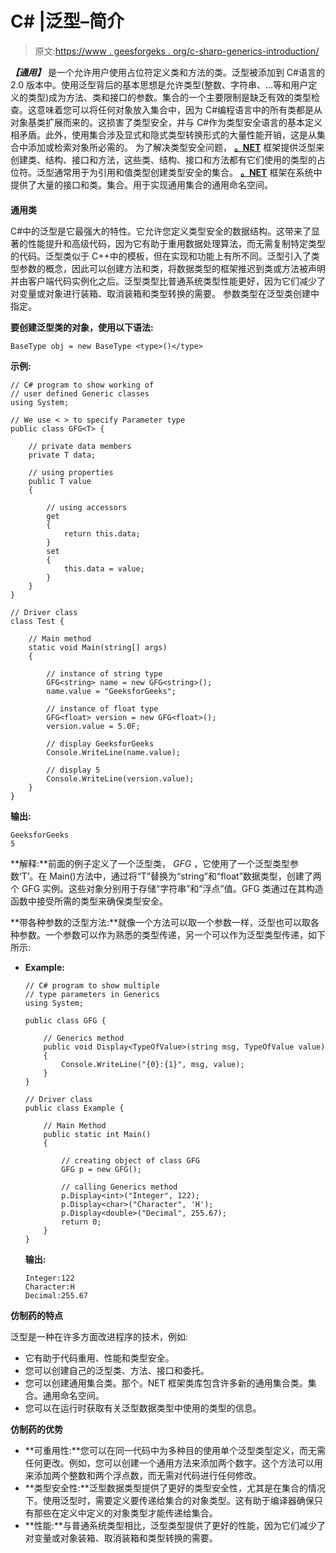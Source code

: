 # C# |泛型–简介

> 原文:[https://www . geesforgeks . org/c-sharp-generics-introduction/](https://www.geeksforgeeks.org/c-sharp-generics-introduction/)

***【通用】*** 是一个允许用户使用占位符定义类和方法的类。泛型被添加到 C#语言的 2.0 版本中。使用泛型背后的基本思想是允许类型(整数、字符串、…等和用户定义的类型)成为方法、类和接口的参数。集合的一个主要限制是缺乏有效的类型检查。这意味着您可以将任何对象放入集合中，因为 C#编程语言中的所有类都是从对象基类扩展而来的。这损害了类型安全，并与 C#作为类型安全语言的基本定义相矛盾。此外，使用集合涉及显式和隐式类型转换形式的大量性能开销，这是从集合中添加或检索对象所必需的。
为了解决类型安全问题， **[。NET](https://www.geeksforgeeks.org/c-net-framework-basic-architecture-component-stack/)** 框架提供泛型来创建类、结构、接口和方法，这些类、结构、接口和方法都有它们使用的类型的占位符。泛型通常用于为引用和值类型创建类型安全的集合。 **[。NET](https://www.geeksforgeeks.org/c-net-framework-basic-architecture-component-stack/)** 框架在系统中提供了大量的接口和类。集合。用于实现通用集合的通用命名空间。

#### 

**通用类**

C#中的泛型是它最强大的特性。它允许您定义类型安全的数据结构。这带来了显著的性能提升和高级代码，因为它有助于重用数据处理算法，而无需复制特定类型的代码。泛型类似于 C++中的模板，但在实现和功能上有所不同。泛型引入了类型参数的概念，因此可以创建方法和类，将数据类型的框架推迟到类或方法被声明并由客户端代码实例化之后。泛型类型比普通系统类型性能更好，因为它们减少了对变量或对象进行装箱、取消装箱和类型转换的需要。
参数类型在泛型类创建中指定。

**要创建泛型类的对象，使用以下语法:**

```
BaseType obj = new BaseType <type>()</type> 
```

**示例:**

```
// C# program to show working of 
// user defined Generic classes
using System;

// We use < > to specify Parameter type
public class GFG<T> {

    // private data members
    private T data;

    // using properties
    public T value
    {

        // using accessors
        get
        {
            return this.data;
        }
        set
        {
            this.data = value;
        }
    }
}

// Driver class
class Test {

    // Main method
    static void Main(string[] args)
    {

        // instance of string type
        GFG<string> name = new GFG<string>();
        name.value = "GeeksforGeeks";

        // instance of float type
        GFG<float> version = new GFG<float>();
        version.value = 5.0F;

        // display GeeksforGeeks
        Console.WriteLine(name.value); 

        // display 5
        Console.WriteLine(version.value); 
    }
}
```

**输出:**

```
GeeksforGeeks
5

```

**解释:**前面的例子定义了一个泛型类， *GFG* ，它使用了一个泛型类型参数‘T’。在 Main()方法中，通过将“T”替换为“string”和“float”数据类型，创建了两个 GFG 实例。这些对象分别用于存储“字符串”和“浮点”值。GFG 类通过在其构造函数中接受所需的类型来确保类型安全。

**带各种参数的泛型方法:**就像一个方法可以取一个参数一样，泛型也可以取各种参数。一个参数可以作为熟悉的类型传递，另一个可以作为泛型类型传递，如下所示:

*   **Example:**

    ```
    // C# program to show multiple
    // type parameters in Generics
    using System;

    public class GFG {

        // Generics method
        public void Display<TypeOfValue>(string msg, TypeOfValue value)
        {
            Console.WriteLine("{0}:{1}", msg, value);
        }
    }

    // Driver class
    public class Example {

        // Main Method
        public static int Main()
        {

            // creating object of class GFG
            GFG p = new GFG();

            // calling Generics method
            p.Display<int>("Integer", 122);
            p.Display<char>("Character", 'H');
            p.Display<double>("Decimal", 255.67);
            return 0;
        }
    }
    ```

    **输出:**

    ```
    Integer:122
    Character:H
    Decimal:255.67

    ```

**仿制药的特点**

泛型是一种在许多方面改进程序的技术，例如:

*   它有助于代码重用、性能和类型安全。
*   您可以创建自己的泛型类、方法、接口和委托。
*   您可以创建通用集合类。那个。NET 框架类库包含许多新的通用集合类。集合。通用命名空间。
*   您可以在运行时获取有关泛型数据类型中使用的类型的信息。

**仿制药的优势**

*   **可重用性:**您可以在同一代码中为多种目的使用单个泛型类型定义，而无需任何更改。例如，您可以创建一个通用方法来添加两个数字。这个方法可以用来添加两个整数和两个浮点数，而无需对代码进行任何修改。
*   **类型安全性:**泛型数据类型提供了更好的类型安全性，尤其是在集合的情况下。使用泛型时，需要定义要传递给集合的对象类型。这有助于编译器确保只有那些在定义中定义的对象类型才能传递给集合。
*   **性能:**与普通系统类型相比，泛型类型提供了更好的性能，因为它们减少了对变量或对象装箱、取消装箱和类型转换的需要。
